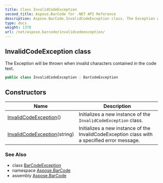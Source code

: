 ```yaml
---
title: Class InvalidCodeException
second_title: Aspose.BarCode for .NET API Reference
description: Aspose.BarCode.InvalidCodeException class. The Exception will be thrown when invalid characters contained in the code text
type: docs
weight: 1370
url: /net/aspose.barcode/invalidcodeexception/
---
```

## InvalidCodeException class

The Exception will be thrown when invalid characters contained in the code text.

```csharp
public class InvalidCodeException : BarCodeException
```

## Constructors

| Name | Description |
| --- | --- |
| [InvalidCodeException](invalidcodeexception/#constructor)() | Initializes a new instance of the `InvalidCodeException` class. |
| [InvalidCodeException](invalidcodeexception/#constructor_1)(string) | Initializes a new instance of the InvalidCodeException class with a specified error message. |

### See Also

* class [BarCodeException](../barcodeexception/)
* namespace [Aspose.BarCode](../../aspose.barcode/)
* assembly [Aspose.BarCode](../../)


